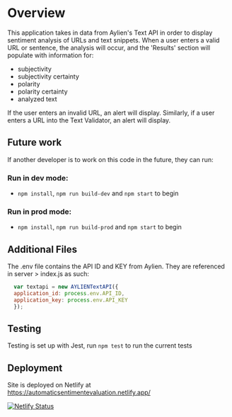 # Overview

This application takes in data from Aylien's Text API in order to display sentiment analysis of URLs and text snippets.  When a user enters a valid URL or sentence, the analysis will occur, and the 'Results' section will populate with information for:

  - subjectivity
  - subjectivity certainty
  - polarity
  - polarity certainty
  - analyzed text

If the user enters an invalid URL, an alert will display. Similarly, if a user enters a URL into the Text Validator, an alert will display. 

## Future work

If another developer is to work on this code in the future, they can run:

### Run in dev mode:

  - `npm install`, `npm run build-dev` and `npm start` to begin

### Run in prod mode:
  - `npm install`, `npm run build-prod` and `npm start` to begin

## Additional Files

The .env file contains the API ID and KEY from Aylien.  They are referenced in server > index.js as such:

```javascript
  var textapi = new AYLIENTextAPI({
  application_id: process.env.API_ID,
  application_key: process.env.API_KEY
  });
```

## Testing

Testing is set up with Jest, run `npm test` to run the current tests

## Deployment
Site is deployed on Netlify at https://automaticsentimentevaluation.netlify.app/

[![Netlify Status](https://api.netlify.com/api/v1/badges/d7271aa4-e6f7-4619-b2a4-206b32887257/deploy-status)](https://app.netlify.com/sites/automaticsentimentevaluation/deploys)